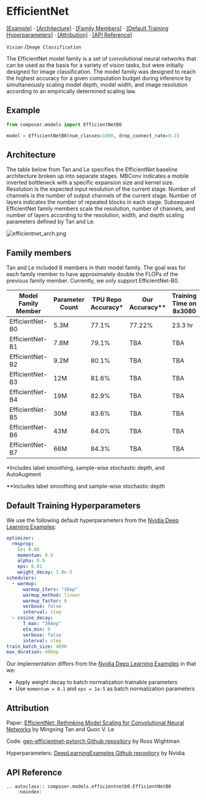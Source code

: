 # EfficientNet
[\[Example\]](#example) &middot; [\[Architecture\]](#architecture) &middot; [\[Family Members\]](#family-members) &middot; [\[Default Training Hyperparameters\]](#default-training-hyperparameters) &middot; [\[Attribution\]](#attribution) &middot; [\[API Reference\]](#api-reference)

`Vision` /`Image Classification`

The EfficientNet model family is a set of convolutional neural networks that can be used as the basis for a variety of vision tasks, but were initially designed for image classification. The model family was designed to reach the highest accuracy for a given computation budget during inference by simultaneously scaling model depth, model width, and image resolution according to an empirically determined scaling law.

## Example

```python
from composer.models import EfficientNetB0

model = EfficientNetB0(num_classes=1000, drop_connect_rate=0.2)
```

## Architecture

The table below from Tan and Le specifies the EfficientNet baseline architecture broken up into separate stages. MBConv indicates a mobile inverted bottleneck with a specific expansion size and kernel size. Resolution is the expected input resolution of the current stage. Number of channels is the number of output channels of the current stage. Number of layers indicates the number of repeated blocks in each stage. Subsequent EfficientNet family members scale the resolution, number of channels, and number of layers according to the resolution, width, and depth scaling parameters defined by Tan and Le.

![efficientnet_arch.png](https://storage.googleapis.com/docs.mosaicml.com/images/models/efficientnet_arch.png)

## Family members

Tan and Le included 8 members in their model family. The goal was for each family member to have approximately double the FLOPs of the previous family member. Currently, we only support EfficientNet-B0.

| Model Family Member | Parameter Count | TPU Repo Accuracy* | Our Accuracy** | Training Time on 8x3080 |
|---------------------|-----------------|--------------------|----------------|-------------------------|
| EfficientNet-B0     | 5.3M            | 77.1%              | 77.22%         | 23.3 hr                 |
| EfficientNet-B1     | 7.8M            | 79.1%              | TBA            | TBA                     |
| EfficientNet-B2     | 9.2M            | 80.1%              | TBA            | TBA                     |
| EfficientNet-B3     | 12M             | 81.6%              | TBA            | TBA                     |
| EfficientNet-B4     | 19M             | 82.9%              | TBA            | TBA                     |
| EfficientNet-B5     | 30M             | 83.6%              | TBA            | TBA                     |
| EfficientNet-B6     | 43M             | 84.0%              | TBA            | TBA                     |
| EfficientNet-B7     | 66M             | 84.3%              | TBA            | TBA                     |

*Includes label smoothing, sample-wise stochastic depth, and AutoAugment

**Includes label smoothing and sample-wise stochastic depth

## Default Training Hyperparameters

We use the following default hyperparameters from the [Nvidia Deep Learning Examples](https://github.com/NVIDIA/DeepLearningExamples/tree/master/PyTorch/Classification/ConvNets/efficientnet):

```yaml
optimizer:
  rmsprop:
    lr: 0.08
    momentum: 0.9
    alpha: 0.9
    eps: 0.01
    weight_decay: 1.0e-5
schedulers:
  - warmup:
      warmup_iters: "16ep"
      warmup_method: linear
      warmup_factor: 0
      verbose: false
      interval: step
  - cosine_decay:
      T_max: "384ep"
      eta_min: 0
      verbose: false
      interval: step
train_batch_size: 4096
max_duration: 400ep
```

Our implementation differs from the [Nvidia Deep Learning Examples](https://github.com/NVIDIA/DeepLearningExamples/tree/master/PyTorch/Classification/ConvNets/efficientnet) in that we:

- Apply weight decay to batch normalization trainable parameters
- Use `momentum = 0.1` and `eps = 1e-5` as batch normalization parameters

## Attribution

Paper: [EfficientNet: Rethinking Model Scaling for Convolutional Neural Networks](https://arxiv.org/abs/1905.11946) by Mingxing Tan and Quoc V. Le

Code: [gen-efficientnet-pytorch Github repository](https://github.com/rwightman/gen-efficientnet-pytorch) by Ross Wightman

Hyperparameters: [DeepLearningExamples Github repository](https://github.com/NVIDIA/DeepLearningExamples/tree/master/PyTorch/Classification/ConvNets/efficientnet) by Nvidia

## API Reference

```{eval-rst}
.. autoclass:: composer.models.efficientnetb0.EfficientNetB0
    :noindex:
```